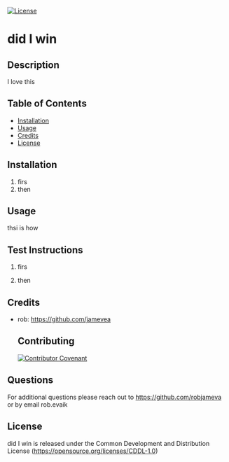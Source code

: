 [![License](https://img.shields.io/badge/License-CDDL-brightgreen)](https://opensource.org/licenses/CDDL-1.0)
# did I win

## Description 

I love this 


## Table of Contents 

* [Installation](#installation)
* [Usage](#usage)
* [Credits](#credits)
* [License](#license)


## Installation

1. firs
  1. then
  


## Usage 

thsi is how


## Test Instructions


1. firs
  
1. then
  
    

## Credits

* rob:  https://github.com/jamevea
  


    ## Contributing

    [![Contributor Covenant](https://img.shields.io/badge/Contributor%20Covenant-2.1-4baaaa.svg)](code_of_conduct.md)
    

## Questions

For additional questions please reach out to  https://github.com/robjameva or by email rob.evaik

## License

did I win is released under the Common Development and Distribution License (https://opensource.org/licenses/CDDL-1.0)